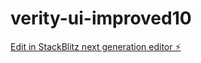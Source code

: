 # verity-ui-improved10

[Edit in StackBlitz next generation editor ⚡️](https://stackblitz.com/~/github.com/0x-maker/verity-ui-improved10)